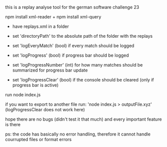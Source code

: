 this is a replay analyse tool for the german software challenge 23

npm install xml-reader + npm install xml-query

- have replays.xml in a folder
- set 'directoryPath' to the absolute path of the folder with the replays

- set 'logEveryMatch' (bool) if every match should be logged
- set 'logProgress' (bool) if progress bar should be logged
- set 'logProgressNumber' (int) for how many matches should be summarized for progress bar update
- set 'logProgressClear' (bool) if the console should be cleared (only if progress bar is active)


run node index.js

if you want to export to another file run: 'node index.js > outputFile.xyz' (logProgressClear does not work here)

hope there are no bugs (didn't test it that much) and every important feature is there

ps: the code has basically no error handling, therefore it cannot handle courrupted files or format errors